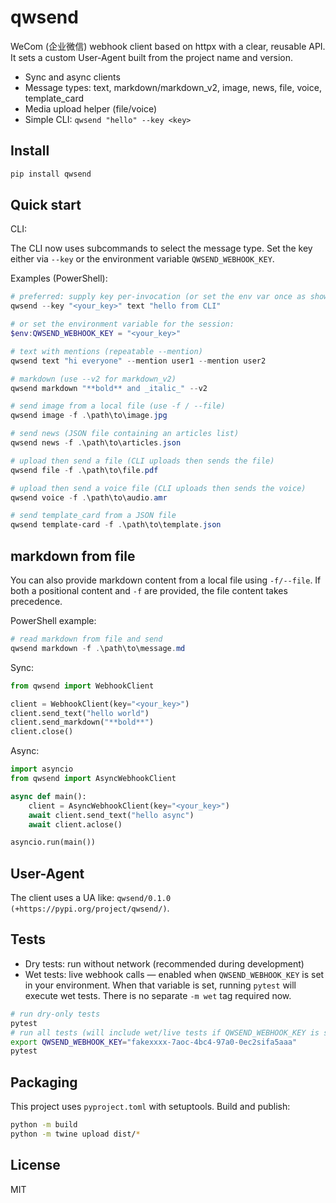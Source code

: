 # qwsend

WeCom (企业微信) webhook client based on httpx with a clear, reusable API. It sets a custom User-Agent built from the project name and version.

- Sync and async clients
- Message types: text, markdown/markdown_v2, image, news, file, voice, template_card
- Media upload helper (file/voice)
- Simple CLI: `qwsend "hello" --key <key>`

## Install

```bash
pip install qwsend
```

## Quick start

CLI:

The CLI now uses subcommands to select the message type. Set the key either via `--key` or the environment variable `QWSEND_WEBHOOK_KEY`.

Examples (PowerShell):

```powershell
# preferred: supply key per-invocation (or set the env var once as shown below)
qwsend --key "<your_key>" text "hello from CLI"

# or set the environment variable for the session:
$env:QWSEND_WEBHOOK_KEY = "<your_key>"

# text with mentions (repeatable --mention)
qwsend text "hi everyone" --mention user1 --mention user2

# markdown (use --v2 for markdown_v2)
qwsend markdown "**bold** and _italic_" --v2

# send image from a local file (use -f / --file)
qwsend image -f .\path\to\image.jpg

# send news (JSON file containing an articles list)
qwsend news -f .\path\to\articles.json

# upload then send a file (CLI uploads then sends the file)
qwsend file -f .\path\to\file.pdf

# upload then send a voice file (CLI uploads then sends the voice)
qwsend voice -f .\path\to\audio.amr

# send template_card from a JSON file
qwsend template-card -f .\path\to\template.json
```

## markdown from file

You can also provide markdown content from a local file using `-f/--file`.
If both a positional content and `-f` are provided, the file content takes precedence.

PowerShell example:

```powershell
# read markdown from file and send
qwsend markdown -f .\path\to\message.md
```

Sync:

```python
from qwsend import WebhookClient

client = WebhookClient(key="<your_key>")
client.send_text("hello world")
client.send_markdown("**bold**")
client.close()
```

Async:

```python
import asyncio
from qwsend import AsyncWebhookClient

async def main():
    client = AsyncWebhookClient(key="<your_key>")
    await client.send_text("hello async")
    await client.aclose()

asyncio.run(main())
```

## User-Agent

The client uses a UA like: `qwsend/0.1.0 (+https://pypi.org/project/qwsend/)`.

## Tests

- Dry tests: run without network (recommended during development)
- Wet tests: live webhook calls — enabled when `QWSEND_WEBHOOK_KEY` is set in your environment. When that variable is set, running `pytest` will execute wet tests. There is no separate `-m wet` tag required now.

```bash
# run dry-only tests
pytest
# run all tests (will include wet/live tests if QWSEND_WEBHOOK_KEY is set)
export QWSEND_WEBHOOK_KEY="fakexxxx-7aoc-4bc4-97a0-0ec2sifa5aaa"
pytest
```

## Packaging

This project uses `pyproject.toml` with setuptools. Build and publish:

```bash
python -m build
python -m twine upload dist/*
```

## License

MIT
